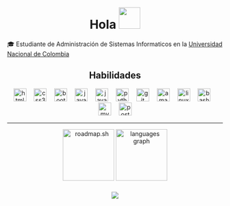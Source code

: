 <h1 align="center">Hola <img src="https://media.giphy.com/media/5xRW2cUKfcyQg/giphy.gif" width=50></h2>

<p>🎓 Estudiante de Administración de Sistemas Informaticos en la <a href="https://www.manizales.unal.edu.co/"> Universidad Nacional de Colombia</a></p>

<h2 align="center">Habilidades</h2>

<div align="center">
  <img src="https://skillicons.dev/icons?i=html" height="30" alt="html5 logo"  />
  <img width="10" />
  <img src="https://skillicons.dev/icons?i=css" height="30" alt="css3 logo"  />
  <img width="10" />
  <img src="https://skillicons.dev/icons?i=bootstrap" height="30" alt="bootstrap logo"  />
  <img width="10" />
  <img src="https://skillicons.dev/icons?i=js" height="30" alt="javascript logo"  />
  <img width="10" />
  <!--- <img src="https://skillicons.dev/icons?i=php" height="30" alt="php logo"  />--->
  <!--- <img width="10" />--->
  <!---<img src="https://skillicons.dev/icons?i=react" height="30" alt="react logo"  />--->
  <!--- <img width="10" />--->
  <!---<img src="https://skillicons.dev/icons?i=laravel" height="30" alt="laravel logo"  />--->
  <!---<img width="10" />--->
  <img src="https://skillicons.dev/icons?i=java" height="30" alt="java logo"  />
  <img width="10" />
  <img src="https://skillicons.dev/icons?i=py" height="30" alt="python logo"  />
  <img width="10" />
  <img src="https://skillicons.dev/icons?i=git" height="30" alt="git logo"  />
  <img width="10" />
  <img src="https://skillicons.dev/icons?i=aws" height="30" alt="amazonwebservices logo"  />
  <img width="10" />
  <img src="https://skillicons.dev/icons?i=linux" height="30" alt="linux logo"  />
  <img width="10" />
  <img src="https://skillicons.dev/icons?i=bash" height="30" alt="bash logo"  />
  <img width="10" />
  <img src="https://skillicons.dev/icons?i=mysql" height="30" alt="mysql logo"  />
  <img width="10" />
  <img src="https://skillicons.dev/icons?i=postgres" height="30" alt="postgresql logo"  />
</div>
<hr>

<div align="center">
  <a href="https://roadmap.sh"><img src="https://roadmap.sh/card/wide/65f4c475275ac16edcb544aa?variant=dark" alt="roadmap.sh" height="120"/></a>
</hr>
  <img src="https://github-readme-stats.vercel.app/api/top-langs?username=astrxnomo&locale=en&hide_title=true&layout=compact&card_width=320&langs_count=8&theme=dark&hide_border=true" height="120" alt="languages graph"  />
</div>



###

<div align="center">
  <img src="https://visitor-badge.laobi.icu/badge?page_id=astrxnomo.astrxnomo&left_color=blueviolet"  />
</div>




